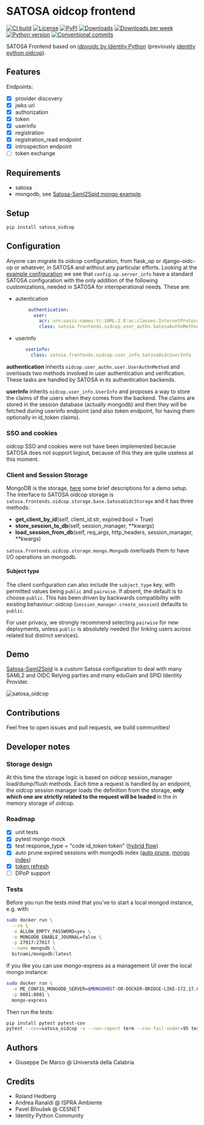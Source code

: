 # SATOSA oidcop frontend

[![CI build](https://github.com/UniversitaDellaCalabria/satosa-oidcop/workflows/satosa_oidcop/badge.svg)](https://github.com/UniversitaDellaCalabria/SATOSA-oidcop/actions)
[![License](https://img.shields.io/pypi/l/satosa_oidcop)](./LICENSE)
[![PyPI](https://img.shields.io/pypi/v/satosa_oidcop)](https://pypi.org/project/satosa-oidcop/)
[![Downloads](https://pepy.tech/badge/satosa-oidcop)](https://pepy.tech/project/satosa-oidcop)
[![Downloads per week](https://pepy.tech/badge/satosa-oidcop/week)](https://pepy.tech/project/satosa-oidcop)
[![Python version](https://img.shields.io/pypi/pyversions/satosa_oidcop)](https://pypi.org/project/satosa-oidcop/)
[![Conventional commits](https://img.shields.io/badge/semantic--release-conventional-e10079?logo=semantic-release)](https://conventionalcommits.org/)

SATOSA Frontend based on [idpyoidc by Identity Python](https://github.com/IdentityPython/idpy-oidc)
(previously [identity python oidcop](https://github.com/IdentityPython/oidc-op)).

## Features

Endpoints:

- [x] provider discovery
- [x] jwks uri
- [x] authorization
- [x] token
- [x] userinfo
- [x] registration
- [x] registration_read endpoint
- [x] introspection endpoint
- [ ] token exchange

## Requirements

- satosa
- mongodb, see [Satosa-Saml2Spid mongo example](https://github.com/italia/Satosa-Saml2Spid/tree/master/mongo).

## Setup

```sh
pip install satosa_oidcop
```

## Configuration

Anyone can migrate its oidcop configuration, from flask_op or django-oidc-op
or whatever, in SATOSA and without any particular efforts. Looking at the
[example configuration](example/oidcop_frontend.yaml) we see that
`config.op.server_info` have a standard SATOSA configuration with the only
addition of the following customizations, needed in SATOSA for interoperational
needs. These are:

- autentication

```yaml
        authentication:
          user:
            acr: urn:oasis:names:tc:SAML:2.0:ac:classes:InternetProtocolPassword
            class: satosa.frontends.oidcop.user_authn.SatosaAuthnMethod
```

- userinfo

```yaml
       userinfo:
         class: satosa.frontends.oidcop.user_info.SatosaOidcUserInfo
```

**authentication** inherits `oidcop.user_authn.user.UserAuthnMethod`
and overloads two methods involved in user authentication and verification.
These tasks are handled by SATOSA in its authentication backends.

**userinfo** inherits `oidcop.user_info.UserInfo` and proposes a way to store
the claims of the users when they comes from the backend. The claims are stored
in the session database (actually mongodb) and then they will be fetched during
userinfo endpoint (and also token endpoint, for having them optionally
in id_token claims).

### SSO and cookies

oidcop SSO and cookies were not have been implemented because SATOSA does not
support logout, because of this they are quite useless at this moment.

### Client and Session Storage

MongoDB is the storage, [here](https://github.com/italia/Satosa-Saml2Spid/tree/oidcop/mongo)
some brief descriptions for a demo setup. The interface to SATOSA oidcop
storage is `satosa.frontends.oidcop.storage.base.SatosaOidcStorage` and it has
three methods:

- **get_client_by_id**(self, client_id:str, expired:bool = True)
- **store_session_to_db**(self, session_manager, \*\*kwargs)
- **load_session_from_db**(self, req_args, http_headers, session_manager, \*\*kwargs)

`satosa.frontends.oidcop.storage.mongo.Mongodb` overloads them to have I/O
operations on mongodb.

#### Subject type

The client configuration can also include the `subject_type` key,
with permitted values being `public` and `pairwise`. If absent, the default is
to choose `public`. This has been driven by backwards compatibility
with existing behaviour: oidcop (`session_manager.create_session`)
defaults to `public`.

For user privacy, we strongly recommend selecting `pairwise` for
new deployments, unless `public` is absolutely needed
(for linking users across related but distinct services).

## Demo

[Satosa-Saml2Spid](https://github.com/italia/Satosa-Saml2Spid/) is a custom
Satosa configuration to deal with many SAML2 and OIDC Relying parties
and many eduGain and SPID Identity Provider.

![satosa_oidcop](images/dive.gif)

## Contributions

Feel free to open issues and pull requests, we build communities!

## Developer notes

### Storage design

At this time the storage logic is based on oidcop session_manager
load/dump/flush methods. Each time a request is handled by an endpoint,
the oidcop session manager loads the definition from the storage,
**only which one are strictly related to the request will be loaded**
in the in memory storage of oidcop.

### Roadmap

- [x] unit tests
- [x] pytest mongo mock
- [x] test response_type = "code id_token token" ([hybrid flow](https://github.com/IdentityPython/SATOSA/pull/378/commits/a61dc99503bcb9d4982b77a6ddcf0c41b6732915))
- [x] auto prune expired sessions with mongodb index
      ([auto prune](https://github.com/IdentityPython/SATOSA/pull/378/commits/137993f77bfb05b44f25ba6df3784e8fb86a31ce),
      [mongo index](https://github.com/italia/Satosa-Saml2Spid/tree/oidcop/mongo#create-expired-session-deletion))
- [x] [token refresh](https://github.com/IdentityPython/SATOSA/pull/378/commits/59c0a53fa73e70551d76c5355c051a7389ab99fd)
- [ ] DPoP support

### Tests

Before you run the tests mind that you've to start a local mongod instance,
e.g. with:

```sh
sudo docker run \
  --rm \
  -e ALLOW_EMPTY_PASSWORD=yes \
  -e MONGODB_ENABLE_JOURNAL=false \
  -p 27017:27017 \
  --name mongodb \
  bitnami/mongodb:latest
```

If you like you can use mongo-express as a management UI over the local mongo instance:

```sh
sudo docker run \
  -e ME_CONFIG_MONGODB_SERVER=$MONGOHOST-OR-DOCKER-BRIDGE-LIKE-172.17.0.1 \
  -p 8081:8081 \
  mongo-express
```

Then run the tests:

```sh
pip install pytest pytest-cov
pytest --cov=satosa_oidcop -v --cov-report term --cov-fail-under=95 tests/
```

## Authors

- Giuseppe De Marco @ Università della Calabria

## Credits

- Roland Hedberg
- Andrea Ranaldi @ ISPRA Ambiente
- Pavel Břoušek @ CESNET
- Identity Python Community
